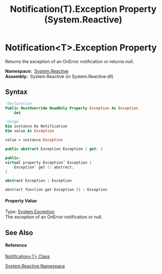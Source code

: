 ﻿---
title: Notification(T).Exception Property  (System.Reactive)
TOCTitle: Exception Property
ms:assetid: P:System.Reactive.Notification`1.Exception
ms:mtpsurl: https://msdn.microsoft.com/en-us/library/Hh212083(v=VS.103)
ms:contentKeyID: 36069782
ms.date: 06/28/2011
mtps_version: v=VS.103
f1_keywords:
- System.Reactive.Notification`1.Exception
- System.Reactive.Notification`1.get_Exception
dev_langs:
- CSharp
- JScript
- VB
- FSharp
- c++
---

# Notification\<T\>.Exception Property

Returns the exception of an OnError notification or returns null.

**Namespace:**  [System.Reactive](hh229356\(v=vs.103\).md)  
**Assembly:**  System.Reactive (in System.Reactive.dll)

## Syntax

``` vb
'Declaration
Public MustOverride ReadOnly Property Exception As Exception
    Get
```

``` vb
'Usage
Dim instance As Notification
Dim value As Exception

value = instance.Exception
```

``` csharp
public abstract Exception Exception { get; }
```

``` c++
public:
virtual property Exception^ Exception {
    Exception^ get () abstract;
}
```

``` fsharp
abstract Exception : Exception
```

``` jscript
abstract function get Exception () : Exception
```

#### Property Value

Type: [System.Exception](https://msdn.microsoft.com/en-us/library/c18k6c59)  
The exception of an OnError notification or null.  

## See Also

#### Reference

[Notification\<T\> Class](hh229462\(v=vs.103\).md)

[System.Reactive Namespace](hh229356\(v=vs.103\).md)

